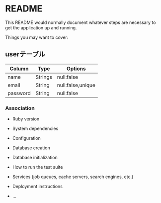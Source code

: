 # README

This README would normally document whatever steps are necessary to get the
application up and running.

Things you may want to cover:

## userテーブル
|Column|Type|Options|
|------|----|-------|
|name|Strings|null:false|
|email|String|null:false,unique|
|password|String|null:false|

### Association


* Ruby version

* System dependencies

* Configuration

* Database creation

* Database initialization

* How to run the test suite

* Services (job queues, cache servers, search engines, etc.)

* Deployment instructions

* ...
